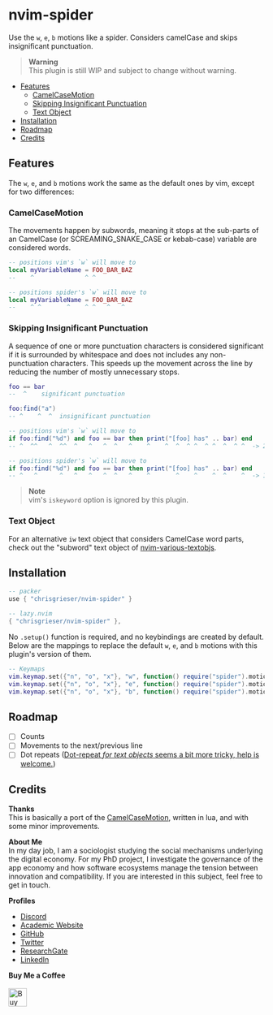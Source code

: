 # nvim-spider
Use the `w`, `e`, `b` motions like a spider. Considers camelCase and skips insignificant punctuation.

> __Warning__  
> This plugin is still WIP and subject to change without warning.

<!--toc:start-->
- [Features](#features)
	- [CamelCaseMotion](#camelcasemotion)
	- [Skipping Insignificant Punctuation](#skipping-insignificant-punctuation)
	- [Text Object](#text-object)
- [Installation](#installation)
- [Roadmap](#roadmap)
- [Credits](#credits)
<!--toc:end-->

## Features
The `w`, `e`, and `b` motions work the same as the default ones by vim, except for two differences:

### CamelCaseMotion
The movements happen by subwords, meaning it stops at the sub-parts of an CamelCase (or SCREAMING_SNAKE_CASE or kebab-case) variable are considered words.

```lua
-- positions vim's `w` will move to
local myVariableName = FOO_BAR_BAZ
--    ^              ^ ^

-- positions spider's `w` will move to
local myVariableName = FOO_BAR_BAZ
--    ^ ^       ^    ^ ^   ^   ^
```

### Skipping Insignificant Punctuation
A sequence of one or more punctuation characters is considered significant if it is surrounded by whitespace and does not includes any non-punctuation characters. This speeds up the movement across the line by reducing the number of mostly unnecessary stops.

```lua
foo == bar
--  ^    significant punctuation

foo:find("a")
-- ^    ^  ^  insignificant punctuation
```

```lua
-- positions vim's `w` will move to
if foo:find("%d") and foo == bar then print("[foo] has" .. bar) end
-- ^  ^^   ^  ^^  ^   ^   ^  ^   ^    ^    ^  ^  ^ ^  ^ ^  ^  ^ ^  -> 21

-- positions spider's `w` will move to
if foo:find("%d") and foo == bar then print("[foo] has" .. bar) end
-- ^   ^      ^   ^   ^   ^  ^   ^    ^       ^    ^    ^  ^    ^  -> 14
```

> __Note__  
> vim's `iskeyword` option is ignored by this plugin.

### Text Object
For an alternative `iw` text object that considers CamelCase word parts, check out the "subword" text object of [nvim-various-textobjs](https://github.com/chrisgrieser/nvim-various-textobjs).

## Installation

```lua
-- packer
use { "chrisgrieser/nvim-spider" }

-- lazy.nvim
{ "chrisgrieser/nvim-spider" },
```

No `.setup()` function is required, and no keybindings are created by default. Below are the mappings to replace the default `w`, `e`, and `b` motions with this plugin's version of them.

```lua
-- Keymaps
vim.keymap.set({"n", "o", "x"}, "w", function() require("spider").motion("w") end, { desc = "Spider-w" })
vim.keymap.set({"n", "o", "x"}, "e", function() require("spider").motion("e") end, { desc = "Spider-e" })
vim.keymap.set({"n", "o", "x"}, "b", function() require("spider").motion("b") end, { desc = "Spider-b" })
```


## Roadmap
- [ ] Counts
- [ ] Movements to the next/previous line
- [ ] Dot repeats ([Dot-repeat *for text objects* seems a bit more tricky, help is welcome.](https://github.com/chrisgrieser/nvim-various-textobjs/issues/7#issuecomment-1374861900))

## Credits
__Thanks__  
This is basically a port of the [CamelCaseMotion](https://github.com/bkad/CamelCaseMotion), written in lua, and with some minor improvements.

<!-- vale Google.FirstPerson = NO -->
__About Me__  
In my day job, I am a sociologist studying the social mechanisms underlying the digital economy. For my PhD project, I investigate the governance of the app economy and how software ecosystems manage the tension between innovation and compatibility. If you are interested in this subject, feel free to get in touch.

__Profiles__  
- [Discord](https://discordapp.com/users/462774483044794368/)
- [Academic Website](https://chris-grieser.de/)
- [GitHub](https://github.com/chrisgrieser/)
- [Twitter](https://twitter.com/pseudo_meta)
- [ResearchGate](https://www.researchgate.net/profile/Christopher-Grieser)
- [LinkedIn](https://www.linkedin.com/in/christopher-grieser-ba693b17a/)

__Buy Me a Coffee__  
<br>
<a href='https://ko-fi.com/Y8Y86SQ91' target='_blank'><img height='36' style='border:0px;height:36px;' src='https://cdn.ko-fi.com/cdn/kofi1.png?v=3' border='0' alt='Buy Me a Coffee at ko-fi.com' /></a>
